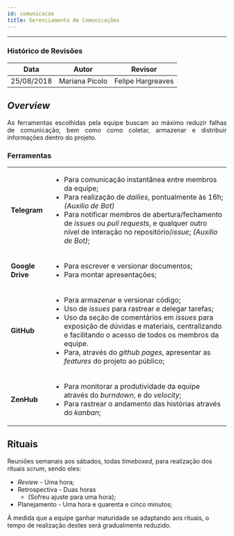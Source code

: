 ```yaml
---
id: comunicacao    
title: Gerenciamento de Comunicações 
---
```


***

### Histórico de Revisões

| Data       | Autor            | Revisor           |
|:----------:|:----------------:|:-----------------:|
| 25/08/2018 | Mariana Pícolo   | Felipe Hargreaves |
  

## _Overview_
<p align="justify"> 
As ferramentas escolhidas pela equipe buscam ao máximo reduzir falhas de comunicação, bem como como coletar, armazenar e distribuir informações dentro do projeto.</p>

### Ferramentas

<table style="width: 100%">
  <tr>
    <td> <b>Telegram</b> </td>
    <td><ul>
        <li>Para comunicação instantânea entre membros da equipe;</li>
        <li>Para realização de  <i>dailies</i>, pontualmente às 16h; <i>(Auxílio de Bot)</i></li>
        <li>Para notificar membros de abertura/fechamento de <i>issues</i> ou <i>pull requests</i>, e qualquer outro nível de interação no repositório/<i>issue</i>; <i>(Auxílio de Bot)</i>;</li>
    </ul></td>
  </tr>
  <tr>
    <td><b>Google Drive</b></td>
       <td><ul>
        <li>Para escrever e versionar documentos;</li>
        <li>Para montar apresentações;</li>
    </ul></td>
  </tr>
  <tr>
    <td><b>GitHub</b></td>
       <td><ul>
        <li>Para armazenar e versionar código;</li>
        <li>Uso de <i>issues</i> para rastrear e delegar tarefas;</li>
        <li>Uso da seção de comentários em <i>issues</i> para exposição de dúvidas e materiais, centralizando e facilitando o acesso de todos os membros da equipe. </li>
        <li>Para, através do <i>github pages</i>, apresentar as <i>features</i> do projeto ao público;</li>
    </ul></td>
  </tr>
  <tr>
       <td><b>ZenHub</b></td>
       <td><ul>
        <li>Para monitorar a produtividade da equipe através do <i>burndown</i>, e do <i>velocity</i>;</li>
        <li>Para rastrear o andamento das histórias através do <i>kanban</i>;</li>
    </ul></td>
  </tr>
</table>


## Rituais 

Reuniões semanais aos sábados, todas _timeboxed_, para realização dos rituais _scrum_, sendo eles:    
- _Review_ - Uma hora;   
- Retrospectiva - Duas horas    
    - (Sofreu ajuste para uma hora);    
- Planejamento - Uma hora e quarenta e cinco minutos;   

À medida que a equipe ganhar maturidade se adaptando aos rituais, o tempo de realização destes será gradualmente reduzido.


